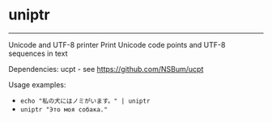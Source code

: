 # uniptr
------
Unicode and UTF-8 printer
Print Unicode code points and UTF-8 sequences in text

Dependencies:
   ucpt - see https://github.com/NSBum/ucpt

Usage examples:

- `echo "私の犬にはノミがいます。" | uniptr`
- `uniptr "Это моя собака."`
